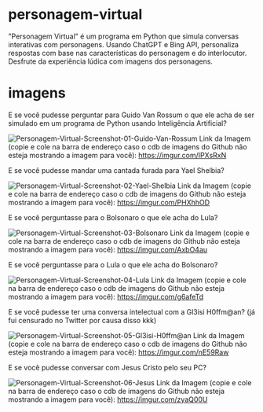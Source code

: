 # personagem-virtual
"Personagem Virtual" é um programa em Python que simula conversas interativas com personagens. Usando ChatGPT e Bing API, personaliza respostas com base nas características do personagem e do interlocutor. Desfrute da experiência lúdica com imagens dos personagens.

# imagens

E se você  pudesse perguntar para Guido Van Rossum o que ele acha de ser simulado em um programa de Python usando Inteligência Artificial?

![Personagem-Virtual-Screenshot-01-Guido-Van-Rossum](https://imgur.com/IPXsRxN)
Link da Imagem (copie e cole na barra de endereço caso o cdb de imagens do Github não esteja mostrando a imagem para você): https://imgur.com/IPXsRxN


E se você pudesse mandar uma cantada furada para Yael Shelbia?

![Personagem-Virtual-Screenshot-02-Yael-Shelbia](https://imgur.com/PHXhhOD)
Link da Imagem (copie e cole na barra de endereço caso o cdb de imagens do Github não esteja mostrando a imagem para você): https://imgur.com/PHXhhOD

E se você perguntasse para o Bolsonaro o que ele acha do Lula?

![Personagem-Virtual-Screenshot-03-Bolsonaro](https://imgur.com/AxbO4au)
Link da Imagem (copie e cole na barra de endereço caso o cdb de imagens do Github não esteja mostrando a imagem para você): https://imgur.com/AxbO4au


E se você perguntasse para o Lula o que ele acha do Bolsonaro?

![Personagem-Virtual-Screenshot-04-Lula](https://imgur.com/g6afeTd)
Link da Imagem (copie e cole na barra de endereço caso o cdb de imagens do Github não esteja mostrando a imagem para você): https://imgur.com/g6afeTd


E se você pudesse ter uma conversa intelectual com a Gl3isi H0ffm@an? (já fui censurado no Twitter por causa disso kkk)

![Personagem-Virtual-Screenshot-05-Gl3isi-H0ffm@an](https://imgur.com/nE59Raw)
Link da Imagem (copie e cole na barra de endereço caso o cdb de imagens do Github não esteja mostrando a imagem para você): https://imgur.com/nE59Raw


E se você pudesse conversar com Jesus Cristo pelo seu PC?

![Personagem-Virtual-Screenshot-06-Jesus](https://imgur.com/zyaQ00U)
Link da Imagem (copie e cole na barra de endereço caso o cdb de imagens do Github não esteja mostrando a imagem para você): https://imgur.com/zyaQ00U


